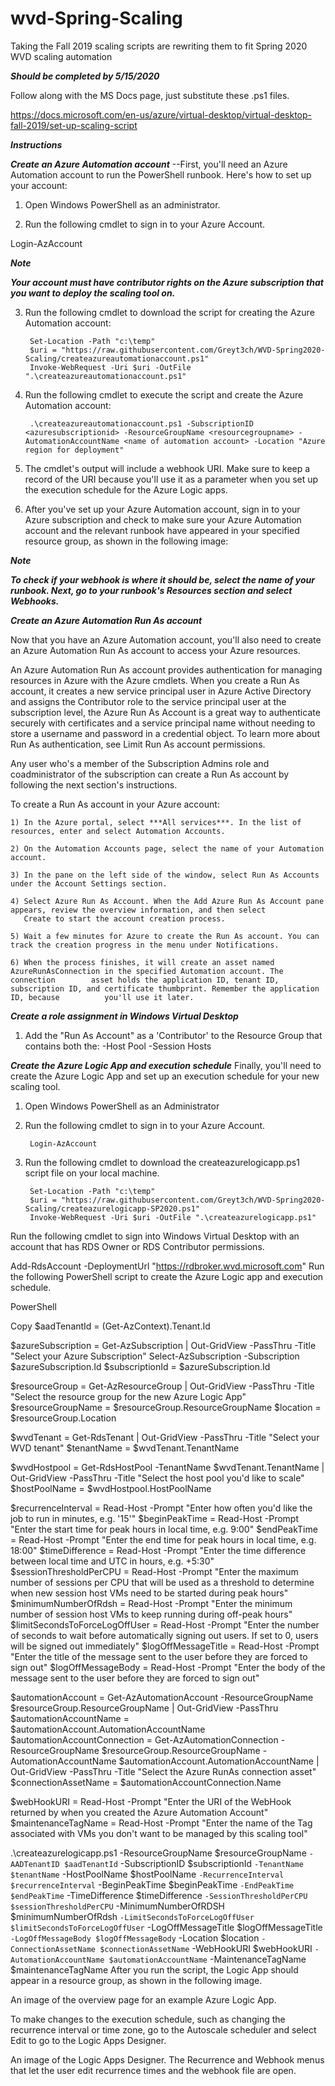 # wvd-Spring-Scaling

Taking the Fall 2019 scaling scripts are rewriting them to fit Spring 2020 WVD scaling automation

***Should be completed by 5/15/2020***

Follow along with the MS Docs page, just substitute these .ps1 files.

https://docs.microsoft.com/en-us/azure/virtual-desktop/virtual-desktop-fall-2019/set-up-scaling-script


***Instructions***

***Create an Azure Automation account***
--First, you'll need an Azure Automation account to run the PowerShell runbook. Here's how to set up your account:

1) Open Windows PowerShell as an administrator.

2) Run the following cmdlet to sign in to your Azure Account.

Login-AzAccount

***Note***

***Your account must have contributor rights on the Azure subscription that you want to deploy the scaling tool on.***

3) Run the following cmdlet to download the script for creating the Azure Automation account:

		Set-Location -Path "c:\temp"
		$uri = "https://raw.githubusercontent.com/Greyt3ch/WVD-Spring2020-Scaling/createazureautomationaccount.ps1"
		Invoke-WebRequest -Uri $uri -OutFile ".\createazureautomationaccount.ps1"

4) Run the following cmdlet to execute the script and create the Azure Automation account:

		.\createazureautomationaccount.ps1 -SubscriptionID <azuresubscriptionid> -ResourceGroupName <resourcegroupname> -AutomationAccountName <name of automation account> -Location "Azure region for deployment"

5) The cmdlet's output will include a webhook URI. Make sure to keep a record of the URI because you'll use it as a parameter when you set up the execution schedule for the Azure Logic apps.

6) After you've set up your Azure Automation account, sign in to your Azure subscription and check to make sure your Azure Automation account and the relevant runbook have appeared in your specified resource group, as shown in the following image:

***Note***

***To check if your webhook is where it should be, select the name of your runbook. Next, go to your runbook's Resources section and select Webhooks.***

***Create an Azure Automation Run As account***

Now that you have an Azure Automation account, you'll also need to create an Azure Automation Run As account to access your Azure resources.

An Azure Automation Run As account provides authentication for managing resources in Azure with the Azure cmdlets. When you create a Run As account, it creates a new service principal user in Azure Active Directory and assigns the Contributor role to the service principal user at the subscription level, the Azure Run As Account is a great way to authenticate securely with certificates and a service principal name without needing to store a username and password in a credential object. To learn more about Run As authentication, see Limit Run As account permissions.

Any user who's a member of the Subscription Admins role and coadministrator of the subscription can create a Run As account by following the next section's instructions.

To create a Run As account in your Azure account:

	1) In the Azure portal, select ***All services***. In the list of resources, enter and select Automation Accounts.

	2) On the Automation Accounts page, select the name of your Automation account.

	3) In the pane on the left side of the window, select Run As Accounts under the Account Settings section.

	4) Select Azure Run As Account. When the Add Azure Run As Account pane appears, review the overview information, and then select 
	   Create to start the account creation process.

	5) Wait a few minutes for Azure to create the Run As account. You can track the creation progress in the menu under Notifications.

	6) When the process finishes, it will create an asset named AzureRunAsConnection in the specified Automation account. The connection  		asset holds the application ID, tenant ID, subscription ID, and certificate thumbprint. Remember the application ID, because 		  you'll use it later.
	
***Create a role assignment in Windows Virtual Desktop***

1) Add the "Run As Account" as a 'Contributor' to the Resource Group that contains both the:
	-Host Pool
	-Session Hosts


***Create the Azure Logic App and execution schedule***
Finally, you'll need to create the Azure Logic App and set up an execution schedule for your new scaling tool.

1) Open Windows PowerShell as an Administrator

2) Run the following cmdlet to sign in to your Azure Account.

		Login-AzAccount

3) Run the following cmdlet to download the createazurelogicapp.ps1 script file on your local machine.

		Set-Location -Path "c:\temp"
		$uri = "https://raw.githubusercontent.com/Greyt3ch/WVD-Spring2020-Scaling/createazurelogicapp-SP2020.ps1"
		Invoke-WebRequest -Uri $uri -OutFile ".\createazurelogicapp.ps1"

Run the following cmdlet to sign into Windows Virtual Desktop with an account that has RDS Owner or RDS Contributor permissions.


Add-RdsAccount -DeploymentUrl "https://rdbroker.wvd.microsoft.com"
Run the following PowerShell script to create the Azure Logic app and execution schedule.

PowerShell

Copy
$aadTenantId = (Get-AzContext).Tenant.Id

$azureSubscription = Get-AzSubscription | Out-GridView -PassThru -Title "Select your Azure Subscription"
Select-AzSubscription -Subscription $azureSubscription.Id
$subscriptionId = $azureSubscription.Id

$resourceGroup = Get-AzResourceGroup | Out-GridView -PassThru -Title "Select the resource group for the new Azure Logic App"
$resourceGroupName = $resourceGroup.ResourceGroupName
$location = $resourceGroup.Location

$wvdTenant = Get-RdsTenant | Out-GridView -PassThru -Title "Select your WVD tenant"
$tenantName = $wvdTenant.TenantName

$wvdHostpool = Get-RdsHostPool -TenantName $wvdTenant.TenantName | Out-GridView -PassThru -Title "Select the host pool you'd like to scale"
$hostPoolName = $wvdHostpool.HostPoolName

$recurrenceInterval = Read-Host -Prompt "Enter how often you'd like the job to run in minutes, e.g. '15'"
$beginPeakTime = Read-Host -Prompt "Enter the start time for peak hours in local time, e.g. 9:00"
$endPeakTime = Read-Host -Prompt "Enter the end time for peak hours in local time, e.g. 18:00"
$timeDifference = Read-Host -Prompt "Enter the time difference between local time and UTC in hours, e.g. +5:30"
$sessionThresholdPerCPU = Read-Host -Prompt "Enter the maximum number of sessions per CPU that will be used as a threshold to determine when new session host VMs need to be started during peak hours"
$minimumNumberOfRdsh = Read-Host -Prompt "Enter the minimum number of session host VMs to keep running during off-peak hours"
$limitSecondsToForceLogOffUser = Read-Host -Prompt "Enter the number of seconds to wait before automatically signing out users. If set to 0, users will be signed out immediately"
$logOffMessageTitle = Read-Host -Prompt "Enter the title of the message sent to the user before they are forced to sign out"
$logOffMessageBody = Read-Host -Prompt "Enter the body of the message sent to the user before they are forced to sign out"

$automationAccount = Get-AzAutomationAccount -ResourceGroupName $resourceGroup.ResourceGroupName | Out-GridView -PassThru
$automationAccountName = $automationAccount.AutomationAccountName
$automationAccountConnection = Get-AzAutomationConnection -ResourceGroupName $resourceGroup.ResourceGroupName -AutomationAccountName $automationAccount.AutomationAccountName | Out-GridView -PassThru -Title "Select the Azure RunAs connection asset"
$connectionAssetName = $automationAccountConnection.Name

$webHookURI = Read-Host -Prompt "Enter the URI of the WebHook returned by when you created the Azure Automation Account"
$maintenanceTagName = Read-Host -Prompt "Enter the name of the Tag associated with VMs you don't want to be managed by this scaling tool"

.\createazurelogicapp.ps1 -ResourceGroupName $resourceGroupName `
  -AADTenantID $aadTenantId `
  -SubscriptionID $subscriptionId `
  -TenantName $tenantName `
  -HostPoolName $hostPoolName `
  -RecurrenceInterval $recurrenceInterval `
  -BeginPeakTime $beginPeakTime `
  -EndPeakTime $endPeakTime `
  -TimeDifference $timeDifference `
  -SessionThresholdPerCPU $sessionThresholdPerCPU `
  -MinimumNumberOfRDSH $minimumNumberOfRdsh `
  -LimitSecondsToForceLogOffUser $limitSecondsToForceLogOffUser `
  -LogOffMessageTitle $logOffMessageTitle `
  -LogOffMessageBody $logOffMessageBody `
  -Location $location `
  -ConnectionAssetName $connectionAssetName `
  -WebHookURI $webHookURI `
  -AutomationAccountName $automationAccountName `
  -MaintenanceTagName $maintenanceTagName
After you run the script, the Logic App should appear in a resource group, as shown in the following image.

An image of the overview page for an example Azure Logic App.

To make changes to the execution schedule, such as changing the recurrence interval or time zone, go to the Autoscale scheduler and select Edit to go to the Logic Apps Designer.

An image of the Logic Apps Designer. The Recurrence and Webhook menus that let the user edit recurrence times and the webhook file are open.
